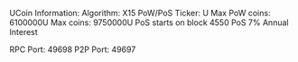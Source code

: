 UCoin Information:
Algorithm: X15 PoW/PoS
Ticker: U
Max PoW coins: 6100000U
Max coins: 9750000U
PoS starts on block 4550
PoS 7% Annual Interest

RPC Port: 49698
P2P Port: 49697
